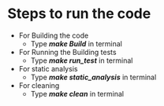 # Steps to run the code
 * For Building the code
    * Type ***make Build*** in terminal
 * For Running the Building tests
    * Type ***make run_test*** in terminal
 * For static analysis
    * Type ***make static_analysis*** in terminal
 * For cleaning
    * Type  ***make clean*** in terminal
  
